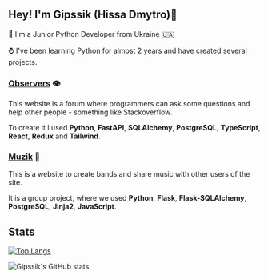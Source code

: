 ## Hey! I'm Gipssik (Hissa Dmytro)👋

🐍 I'm a Junior Python Developer from Ukraine :ukraine:

⌚ I've been learning Python for almost 2 years and have created several projects.

### [Observers](http://observers.gipss.tech/) 👁️

This website is a forum where programmers can ask some questions and help other people - something like Stackoverflow. 

To create it I used **Python**, **FastAPI**, **SQLAlchemy**, **PostgreSQL**, **TypeScript**, **React**, **Redux** and **Tailwind**.

### [Muzik](https://github.com/Gipssik/Team-Dream-Team-Music-Project) 🎵

This is a website to create bands and share music with other users of the site.

It is a group project, where we used **Python**, **Flask**, **Flask-SQLAlchemy**, **PostgreSQL**, **Jinja2**, **JavaScript**.

## Stats

[![Top Langs](https://github-readme-stats.vercel.app/api/top-langs/?username=Gipssik&layout=compact&theme=tokyonight)](https://github.com/anuraghazra/github-readme-stats)

![Gipssik's GitHub stats](https://github-readme-stats.vercel.app/api?username=Gipssik&show_icons=true&theme=tokyonight)
